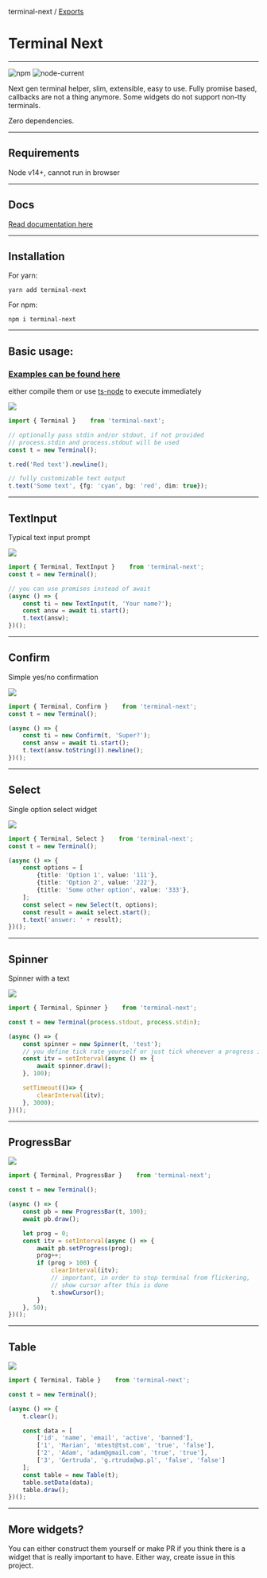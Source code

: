 terminal-next / [Exports](modules.md)

# Terminal Next

---
![npm](https://img.shields.io/npm/v/terminal-next)
![node-current](https://img.shields.io/node/v/terminal-next)

Next gen terminal helper, slim, extensible, easy to use.
Fully promise based, callbacks are not a thing anymore.
Some widgets do not support non-tty terminals.

Zero dependencies.

---

## Requirements

Node v14+, cannot run in browser

---

## Docs

[Read documentation here](https://github.com/kaminaris/terminal-next/docs/modules.md)

---

## Installation

For yarn:

```
yarn add terminal-next
```

For npm:

```
npm i terminal-next
```

---
## Basic usage:

### [Examples can be found here](https://github.com/kaminaris/terminal-next/tree/master/test)
either compile them or use [ts-node](https://www.npmjs.com/package/ts-node) to execute immediately

![](https://i.imgur.com/v7PUSSt.png)

```ts
import { Terminal }    from 'terminal-next';

// optionally pass stdin and/or stdout, if not provided
// process.stdin and process.stdout will be used
const t = new Terminal();

t.red('Red text').newline();

// fully customizable text output
t.text('Some text', {fg: 'cyan', bg: 'red', dim: true});
```
---
## TextInput

Typical text input prompt

![](https://i.imgur.com/ikCwe6n.png)

```ts
import { Terminal, TextInput }    from 'terminal-next';
const t = new Terminal();

// you can use promises instead of await
(async () => {
	const ti = new TextInput(t, 'Your name?');
	const answ = await ti.start();
	t.text(answ);
})();
```
---

## Confirm

Simple yes/no confirmation

![](https://i.imgur.com/1k79D8K.png)

```ts
import { Terminal, Confirm }    from 'terminal-next';
const t = new Terminal();

(async () => {
	const ti = new Confirm(t, 'Super?');
	const answ = await ti.start();
	t.text(answ.toString()).newline();
})();
```
---

## Select

Single option select widget

![](https://i.imgur.com/PUwIYkG.gif)

```ts
import { Terminal, Select }    from 'terminal-next';
const t = new Terminal();

(async () => {
	const options = [
		{title: 'Option 1', value: '111'},
		{title: 'Option 2', value: '222'},
		{title: 'Some other option', value: '333'},
	];
	const select = new Select(t, options);
	const result = await select.start();
	t.text('answer: ' + result);
})();
```
---

## Spinner

Spinner with a text

![](https://i.imgur.com/3wYKaNZ.gif)

```ts
import { Terminal, Spinner }    from 'terminal-next';

const t = new Terminal(process.stdout, process.stdin);

(async () => {
	const spinner = new Spinner(t, 'test');
	// you define tick rate yourself or just tick whenever a progress is made
	const itv = setInterval(async () => {
		await spinner.draw();
	}, 100);

	setTimeout(()=> {
		clearInterval(itv);
	}, 3000);
})();
```
---

## ProgressBar

![](https://i.imgur.com/IYDxWBa.gif)

```ts
import { Terminal, ProgressBar }    from 'terminal-next';

const t = new Terminal();

(async () => {
	const pb = new ProgressBar(t, 100);
	await pb.draw();

	let prog = 0;
	const itv = setInterval(async () => {
		await pb.setProgress(prog);
		prog++;
		if (prog > 100) {
			clearInterval(itv);
			// important, in order to stop terminal from flickering, 
			// show cursor after this is done
			t.showCursor();
		}
	}, 50);
})();
```
---

## Table

![](https://i.imgur.com/6VAWTJo.png)

```ts
import { Terminal, Table }    from 'terminal-next';

const t = new Terminal();

(async () => {
	t.clear();

	const data = [
		['id', 'name', 'email', 'active', 'banned'],
		['1', 'Marian', 'mtest@tst.com', 'true', 'false'],
		['2', 'Adam', 'adam@gmail.com', 'true', 'true'],
		['3', 'Gertruda', 'g.rtruda@wp.pl', 'false', 'false']
	];
	const table = new Table(t);
	table.setData(data);
	table.draw();
})();
```

---

## More widgets?
You can either construct them yourself or make PR if you think there is a widget that is really important to have.
Either way, create issue in this project.
